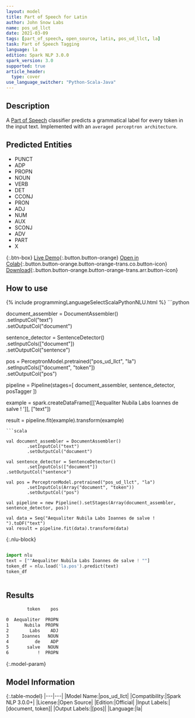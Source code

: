 ```yaml
---
layout: model
title: Part of Speech for Latin
author: John Snow Labs
name: pos_ud_llct
date: 2021-03-09
tags: [part_of_speech, open_source, latin, pos_ud_llct, la]
task: Part of Speech Tagging
language: la
edition: Spark NLP 3.0.0
spark_version: 3.0
supported: true
article_header:
  type: cover
use_language_switcher: "Python-Scala-Java"
---
```


## Description

A [Part of Speech](https://en.wikipedia.org/wiki/Part_of_speech) classifier predicts a grammatical label for every token in the input text. Implemented with an `averaged perceptron architecture`.

## Predicted Entities

- PUNCT
- ADP
- PROPN
- NOUN
- VERB
- DET
- CCONJ
- PRON
- ADJ
- NUM
- AUX
- SCONJ
- ADV
- PART
- X

{:.btn-box}
[Live Demo](https://demo.johnsnowlabs.com/public/GRAMMAR_EN/){:.button.button-orange}
[Open in Colab](https://colab.research.google.com/github/JohnSnowLabs/spark-nlp-workshop/blob/master/tutorials/streamlit_notebooks/GRAMMAR_EN.ipynb){:.button.button-orange.button-orange-trans.co.button-icon}
[Download](https://s3.amazonaws.com/auxdata.johnsnowlabs.com/public/models/pos_ud_llct_la_3.0.0_3.0_1615292206384.zip){:.button.button-orange.button-orange-trans.arr.button-icon}

## How to use



<div class="tabs-box" markdown="1">
{% include programmingLanguageSelectScalaPythonNLU.html %}
```python

document_assembler = DocumentAssembler() \
  .setInputCol("text") \
  .setOutputCol("document")

sentence_detector = SentenceDetector() \
  .setInputCols(["document"]) \
  .setOutputCol("sentence")

pos = PerceptronModel.pretrained("pos_ud_llct", "la") \
  .setInputCols(["document", "token"]) \
  .setOutputCol("pos")

pipeline = Pipeline(stages=[
  document_assembler,
  sentence_detector,
  posTagger
])

example = spark.createDataFrame([['Aequaliter Nubila Labs Ioannes de salve ! ']], ["text"])

result = pipeline.fit(example).transform(example)


```
```scala

val document_assembler = DocumentAssembler()
        .setInputCol("text")
        .setOutputCol("document")

val sentence_detector = SentenceDetector()
        .setInputCols(["document"])
.setOutputCol("sentence")

val pos = PerceptronModel.pretrained("pos_ud_llct", "la")
        .setInputCols(Array("document", "token"))
        .setOutputCol("pos")

val pipeline = new Pipeline().setStages(Array(document_assembler, sentence_detector, pos))

val data = Seq("Aequaliter Nubila Labs Ioannes de salve ! ").toDF("text")
val result = pipeline.fit(data).transform(data)

```

{:.nlu-block}
```python

import nlu
text = [""Aequaliter Nubila Labs Ioannes de salve ! ""]
token_df = nlu.load('la.pos').predict(text)
token_df
    
```
</div>

## Results

```bash
        token    pos
                    
0  Aequaliter  PROPN
1      Nubila  PROPN
2        Labs    ADJ
3     Ioannes   NOUN
4          de    ADP
5       salve   NOUN
6           !  PROPN
```

{:.model-param}
## Model Information

{:.table-model}
|---|---|
|Model Name:|pos_ud_llct|
|Compatibility:|Spark NLP 3.0.0+|
|License:|Open Source|
|Edition:|Official|
|Input Labels:|[document, token]|
|Output Labels:|[pos]|
|Language:|la|